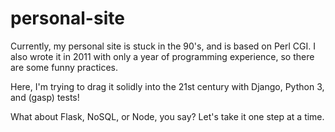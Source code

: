 # personal-site

Currently, my personal site is stuck in the 90's, and is based on Perl CGI. I also wrote it in 2011 with only a year of programming experience, so there are some funny practices.

Here, I'm trying to drag it solidly into the 21st century with Django, Python 3, and (gasp) tests!

What about Flask, NoSQL, or Node, you say? Let's take it one step at a time.
